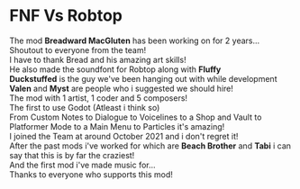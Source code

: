 # FNF Vs Robtop
The mod **Breadward MacGluten** has been working on for 2 years... \
Shoutout to everyone from the team! \
I have to thank Bread and his amazing art skills! \
He also made the soundfont for Robtop along with **Fluffy** \
**Duckstuffed** is the guy we've been hanging out with while development \
**Valen** and **Myst** are people who i suggested we should hire! \
The mod with 1 artist, 1 coder and 5 composers! \
The first to use Godot (Atleast i think so) \
From Custom Notes to Dialogue to Voicelines to a Shop and Vault to Platformer Mode to a Main Menu to Particles it's amazing! \
I joined the Team at around October 2021 and i don't regret it! \
After the past mods i've worked for which are **Beach Brother** and **Tabi** i can say that this is by far the craziest! \
And the first mod i've made music for... \
Thanks to everyone who supports this mod!
